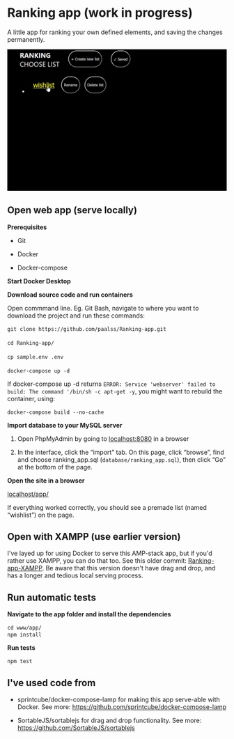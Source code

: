 # Ranking app (work in progress)
A little app for ranking your own defined elements, and saving the changes permanently.

![App_interaction](www/app/images/app/app-recording1.gif)

## Open web app (serve locally)
**Prerequisites**

* Git

* Docker

* Docker-compose

**Start Docker Desktop**

**Download source code and run containers**

Open commmand line. Eg. Git Bash, navigate to where you want to download the project and run these commands:

```
git clone https://github.com/paalss/Ranking-app.git

cd Ranking-app/

cp sample.env .env

docker-compose up -d
```

If docker-compose up -d returns `ERROR: Service 'webserver' failed to build: The command '/bin/sh -c apt-get -y`, you might want to rebuild the container, using:

```
docker-compose build --no-cache
```

**Import database to your MySQL server**

1. Open PhpMyAdmin by going to [localhost:8080](http://localhost:8080) in a browser

2. In the interface, click the “import” tab. On this page, click “browse”, find and choose ranking_app.sql (`database/ranking_app.sql`), then click “Go” at the bottom of the page.

**Open the site in a browser**

[localhost/app/](http://localhost/app/)

If everything worked correctly, you should see a premade list (named “wishlist”) on the page.

## Open with XAMPP (use earlier version)
I've layed up for using Docker to serve this AMP-stack app, but if you'd rather use XAMPP, you can do that too. See this older commit: [Ranking-app-XAMPP](https://github.com/paalss/Ranking-app/tree/e153adf208a48f6bcaf386fe152b34e114b68b43). Be aware that this version doesn't have drag and drop, and has a longer and tedious local serving process.

## Run automatic tests
**Navigate to the app folder and install the dependencies**

```
cd www/app/
npm install
```

**Run tests**

```
npm test
```

## I've used code from 
* sprintcube/docker-compose-lamp for making this app serve-able with Docker. See more: https://github.com/sprintcube/docker-compose-lamp

* SortableJS/sortablejs for drag and drop functionality. See more: https://github.com/SortableJS/sortablejs